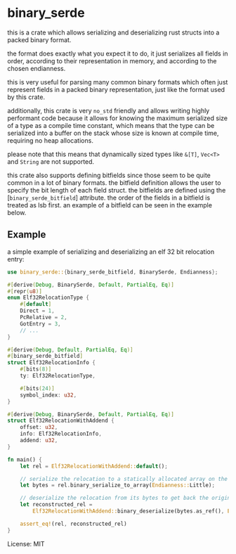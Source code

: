 # binary_serde

this is a crate which allows serializing and deserializing rust structs into a packed binary format.

the format does exactly what you expect it to do, it just serializes all fields in order,
according to their representation in memory, and according to the chosen endianness.

this is very useful for parsing many common binary formats which often just represent fields in a packed binary representation,
just like the format used by this crate.

additionally, this crate is very `no_std` friendly and allows writing highly performant code because it allows for knowing
the maximum serialized size of a type as a compile time constant, which means that the type can be serialized into a buffer on
the stack whose size is known at compile time, requiring no heap allocations.

please note that this means that dynamically sized types like `&[T]`, `Vec<T>` and `String` are not supported.

this crate also supports defining bitfields since those seem to be quite common in a lot of binary formats.
the bitfield definition allows the user to specify the bit length of each field struct.
the bitfields are defined using the [`binary_serde_bitfield`] attribute.
the order of the fields in a bitfield is treated as lsb first.
an example of a bitfield can be seen in the example below.

## Example
a simple example of serializing and deserializing an elf 32 bit relocation entry:
```rust
use binary_serde::{binary_serde_bitfield, BinarySerde, Endianness};

#[derive(Debug, BinarySerde, Default, PartialEq, Eq)]
#[repr(u8)]
enum Elf32RelocationType {
    #[default]
    Direct = 1,
    PcRelative = 2,
    GotEntry = 3,
    // ...
}

#[derive(Debug, Default, PartialEq, Eq)]
#[binary_serde_bitfield]
struct Elf32RelocationInfo {
    #[bits(8)]
    ty: Elf32RelocationType,

    #[bits(24)]
    symbol_index: u32,
}

#[derive(Debug, BinarySerde, Default, PartialEq, Eq)]
struct Elf32RelocationWithAddend {
    offset: u32,
    info: Elf32RelocationInfo,
    addend: u32,
}

fn main() {
    let rel = Elf32RelocationWithAddend::default();

    // serialize the relocation to a statically allocated array on the stack
    let bytes = rel.binary_serialize_to_array(Endianness::Little);

    // deserialize the relocation from its bytes to get back the original value
    let reconstructed_rel =
        Elf32RelocationWithAddend::binary_deserialize(bytes.as_ref(), Endianness::Little).unwrap();

    assert_eq!(rel, reconstructed_rel)
}
```

License: MIT
